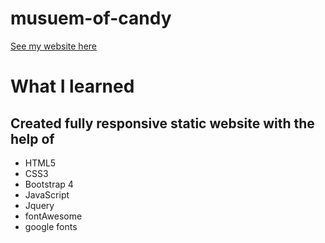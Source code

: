 # musuem-of-candy
[See my website here](https://fnusandhiya.github.io/musuem-of-candy/candy.html)

# What I learned

## Created fully responsive static website with the help of
* HTML5
* CSS3
* Bootstrap 4
* JavaScript
* Jquery
* fontAwesome
* google fonts



